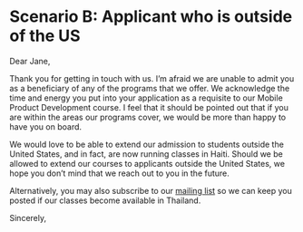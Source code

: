 # Scenario B: Applicant who is outside of the US


Dear Jane,


Thank you for getting in touch with us. I’m afraid we are unable to admit you as a beneficiary of any of the programs that we offer. We acknowledge the time and energy you put into your application as a requisite to our Mobile Product Development course. I feel that it should be pointed out that if you are within the areas our programs cover, we would be more than happy to have you on board.

We would love to be able to extend our admission to students outside the United States, and in fact, are now running classes in Haiti. Should we be allowed to extend our courses to applicants outside the United States, we hope you don’t mind that we reach out to you in the future.

Alternatively, you may also subscribe to our [mailing list](https://https://share.hsforms.com/1eg_EOoQpR4ObU4s8fUES2Q36gst) so we can keep you posted if our classes become available in Thailand. 


Sincerely,
